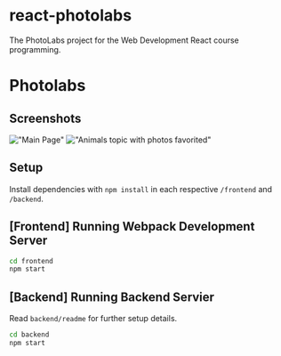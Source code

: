 # react-photolabs
The PhotoLabs project for the Web Development React course programming.

# Photolabs
## Screenshots
!["Main Page"]()
!["Animals topic with photos favorited"]()
## Setup

Install dependencies with `npm install` in each respective `/frontend` and `/backend`.

## [Frontend] Running Webpack Development Server

```sh
cd frontend
npm start
```

## [Backend] Running Backend Servier

Read `backend/readme` for further setup details.

```sh
cd backend
npm start
```
